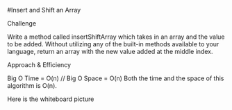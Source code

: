 #Insert and Shift an Array

Challenge

Write a method called insertShiftArray which takes in an array and the value to be added. Without utilizing any of the built-in methods available to your language, return an array with the new value added at the middle index.

Approach & Efficiency

Big O Time = O(n) // Big O Space = O(n) Both the time and the space of this algorithm is O(n).

Here is the whiteboard picture